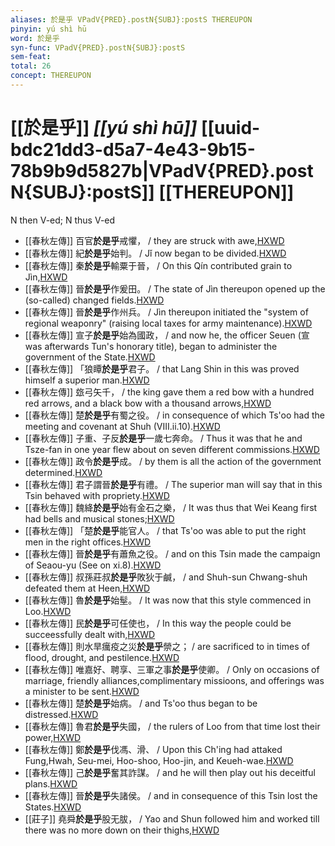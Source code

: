 ```yaml
---
aliases: 於是乎 VPadV{PRED}.postN{SUBJ}:postS THEREUPON
pinyin: yú shì hū
word: 於是乎
syn-func: VPadV{PRED}.postN{SUBJ}:postS
sem-feat: 
total: 26
concept: THEREUPON 
---
```

# [[於是乎]] *[[yú shì hū]]*  [[uuid-bdc21dd3-d5a7-4e43-9b15-78b9b9d5827b|VPadV{PRED}.postN{SUBJ}:postS]] [[THEREUPON]]
N then V-ed; N thus V-ed
 - [[春秋左傳]] 百官**於是乎**戒懼， / they are struck with awe,[HXWD](https://hxwd.org/textview.html?location=KR1e0001_tls_002-28a.41)
 - [[春秋左傳]] 紀**於是乎**始判。 / Jǐ now began to be divided.[HXWD](https://hxwd.org/textview.html?location=KR1e0001_tls_003-32a.1)
 - [[春秋左傳]] 秦**於是乎**輸粟于晉， / On this Qín contributed grain to Jìn,[HXWD](https://hxwd.org/textview.html?location=KR1e0001_tls_005-205a.30)
 - [[春秋左傳]] 晉**於是乎**作爰田。 / The state of Jìn thereupon opened up the (so-called) changed fields.[HXWD](https://hxwd.org/textview.html?location=KR1e0001_tls_005-241a.14)
 - [[春秋左傳]] 晉**於是乎**作州兵。 / Jìn thereupon initiated the "system of regional weaponry" (raising local taxes for army maintenance).[HXWD](https://hxwd.org/textview.html?location=KR1e0001_tls_005-242a.1)
 - [[春秋左傳]] 宣子**於是乎**始為國政， / and now he, the officer Seuen (宣 was afterwards Tun's honorary title), began to administer the government of the State.[HXWD](https://hxwd.org/textview.html?location=KR1e0001_tls_006-111a.18)
 - [[春秋左傳]] 「狼瞫**於是乎**君子。 / that Lang Shin in this was proved himself a superior man.[HXWD](https://hxwd.org/textview.html?location=KR1e0001_tls_006-38a.3)
 - [[春秋左傳]] 玈弓矢千， / the king gave them a red bow with a hundred red arrows, and a black bow with a thousand arrows,[HXWD](https://hxwd.org/textview.html?location=KR1e0001_tls_006-83a.20)
 - [[春秋左傳]] 楚**於是乎**有蜀之役。 / in consequence of which Ts'oo had the meeting and covenant at Shuh (VIII.ii.10).[HXWD](https://hxwd.org/textview.html?location=KR1e0001_tls_007-344a.1)
 - [[春秋左傳]] 子重、子反**於是乎**一歲七奔命。 / Thus it was that he and Tsze-fan in one year flew about on seven different commissions.[HXWD](https://hxwd.org/textview.html?location=KR1e0001_tls_008-168a.19)
 - [[春秋左傳]] 政令**於是乎**成。 / by them is all the action of the government determined.[HXWD](https://hxwd.org/textview.html?location=KR1e0001_tls_008-375a.5)
 - [[春秋左傳]] 君子謂晉**於是乎**有禮。 / The superior man will say that in this Tsin behaved with propriety.[HXWD](https://hxwd.org/textview.html?location=KR1e0001_tls_008-436a.1)
 - [[春秋左傳]] 魏絳**於是乎**始有金石之樂， / It was thus that Wei Keang first had bells and musical stones;[HXWD](https://hxwd.org/textview.html?location=KR1e0001_tls_009-267a.53)
 - [[春秋左傳]] 「楚**於是乎**能官人。 / that Ts'oo was able to put the right men in the right offices.[HXWD](https://hxwd.org/textview.html?location=KR1e0001_tls_009-349a.3)
 - [[春秋左傳]] 晉**於是乎**有蕭魚之役。 / and on this Tsin made the campaign of Seaou-yu (See on xi.8).[HXWD](https://hxwd.org/textview.html?location=KR1e0001_tls_009-508a.26)
 - [[春秋左傳]] 叔孫莊叔**於是乎**敗狄于鹹， / and Shuh-sun Chwang-shuh defeated them at Heen,[HXWD](https://hxwd.org/textview.html?location=KR1e0001_tls_009-779a.22)
 - [[春秋左傳]] 魯**於是乎**始髽。 / It was now that this style commenced in Loo.[HXWD](https://hxwd.org/textview.html?location=KR1e0001_tls_009-87a.9)
 - [[春秋左傳]] 民**於是乎**可任使也， / In this way the people could be succeessfully dealt with,[HXWD](https://hxwd.org/textview.html?location=KR1e0001_tls_010-162a.31)
 - [[春秋左傳]] 則水旱癘疫之災**於是乎**禜之； / are sacrificed to in times of flood, drought, and pestilence.[HXWD](https://hxwd.org/textview.html?location=KR1e0001_tls_010-35a.63)
 - [[春秋左傳]] 唯嘉好、聘享、三軍之事**於是乎**使卿。 / Only on occasions of marriage, friendly alliances,complimentary missioons, and offerings was a minister to be sent.[HXWD](https://hxwd.org/textview.html?location=KR1e0001_tls_010-703a.30)
 - [[春秋左傳]] 楚**於是乎**始病。 / and Ts'oo thus began to be distressed.[HXWD](https://hxwd.org/textview.html?location=KR1e0001_tls_010-707a.1)
 - [[春秋左傳]] 魯君**於是乎**失國， / the rulers of Loo from that time lost their power,[HXWD](https://hxwd.org/textview.html?location=KR1e0001_tls_010-739a.60)
 - [[春秋左傳]] 鄭**於是乎**伐馮、滑、 / Upon this Ch'ing had attaked Fung,Hwah, Seu-mei, Hoo-shoo, Hoo-jin, and Keueh-wae.[HXWD](https://hxwd.org/textview.html?location=KR1e0001_tls_011-104a.4)
 - [[春秋左傳]] 己**於是乎**奮其詐謀。 / and he will then play out his deceitful plans.[HXWD](https://hxwd.org/textview.html?location=KR1e0001_tls_011-168a.23)
 - [[春秋左傳]] 晉**於是乎**失諸侯。 / and in consequence of this Tsin lost the States.[HXWD](https://hxwd.org/textview.html?location=KR1e0001_tls_011-58a.1)
 - [[莊子]] 堯舜**於是乎**股无胈， / Yao and Shun followed him and worked till there was no more down on their thighs,[HXWD](https://hxwd.org/textview.html?location=KR5c0126_tls_011-6a.4)